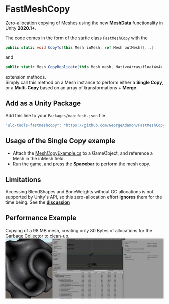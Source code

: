 # FastMeshCopy
Zero-allocation copying of Meshes using the new [**MeshData**](https://docs.unity3d.com/2020.1/Documentation/ScriptReference/Mesh.AllocateWritableMeshData.html) functionality in Unity **2020.1+**.

The code comes in the form of the static class [`FastMeshCopy`](UnityProject/Assets/FastMeshCopy/Runtime/FastMeshCopy.cs) with the 
```csharp
public static void CopyTo(this Mesh inMesh, ref Mesh outMesh){...}
``` 
and
```csharp
public static Mesh CopyReplicate(this Mesh mesh, NativeArray<float4x4> matrices) {...}
```
extension methods.  
Simply call this method on a Mesh instance to perform either a **Single Copy**, or a **Multi-Copy** based on an array of transformations + **Merge**.

## Add as a Unity Package
Add this line to your `Packages/manifest.json` file
```js
"ulc-tools-fastmeshcopy": "https://github.com/GeorgeAdamon/FastMeshCopy.git?path=/UnityProject/Assets/FastMeshCopy#master",
```

## Usage of the Single Copy example
- Attach the [MeshCopyExample.cs](FastMeshCopy/MeshCopyExample.cs) to a GameObject, and reference a Mesh in the inMesh field.
- Run the game, and press the **Spacebar** to perform the mesh copy.


## Limitations
Accessing BlendShapes and BoneWeights without GC allocations is not supported by Unity's API, so this zero-allocation effort **ignores** them for the time being. See the [**discussion**](https://forum.unity.com/threads/feedback-wanted-mesh-scripting-api-improvements.684670/page-3#post-5800297)

## Performance Example
Copying of a 98 MB mesh, creating only 80 Bytes of allocations for the Garbage Collector to clean-up.
![](/img/profiler_result.jpg)


